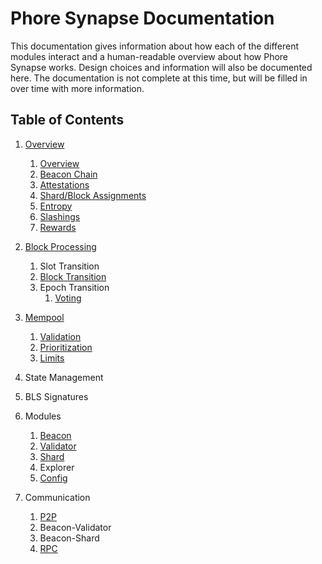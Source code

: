 # Phore Synapse Documentation

This documentation gives information about how each of the different modules interact and a human-readable overview about how Phore Synapse works. Design choices and information will also be documented here. The documentation is not complete at this time, but will be filled in over time with more information.

## Table of Contents


1. [Overview](overview.md)
    1. [Overview](overview.md#overview)
    2. [Beacon Chain](overview.md#beacon-chain)
    3. [Attestations](overview.md#attestations)
    4. [Shard/Block Assignments](overview.md#shard-block-assignments)
    5. [Entropy](overview.md#entropy)
    6. [Slashings](overview.md#slashings)
    7. [Rewards](overview.md#rewards)
2. [Block Processing](block-processing.md)

    1. Slot Transition
    2. [Block Transition](block-transition.md)
    3. Epoch Transition
       1. [Voting](voting.md)
3. [Mempool](mempool.md)
    1. [Validation](mempool.md#validation)
    2. [Prioritization](mempool.md#prioritization)
    3. [Limits](mempool.md#limits)
4. State Management
5. BLS Signatures
6. Modules
    1. [Beacon](validator.md)
    2. [Validator](validator.md)
    3. [Shard](shard.md)
    4. Explorer
    5. [Config](config.md)
7. Communication
    1. [P2P](p2p.md)
    2. Beacon-Validator
    3. Beacon-Shard
    4. [RPC](rpc.md)
